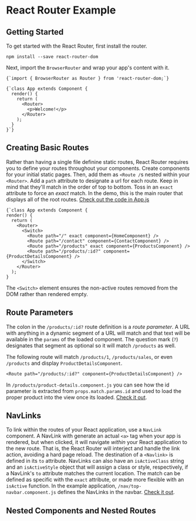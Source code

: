 # React Router Example
## Getting Started
To get started with the React Router, first install the router.

````
npm install --save react-router-dom
````

Next, import the `BrowserRouter` and wrap your app's content with it.</p>

````
{`import { BrowserRouter as Router } from 'react-router-dom;`}
````

````
{`class App extends Component {
  render() {
    return (
      <Router>
        <p>Welcome!</p>
      </Router>
    );
  }
}`}
````

## Creating Basic Routes
Rather than having a single file definine static routes, React Router requires you to define your routes throughout your components.
Create components for your initial static pages. Then, add them as `<Route /`s nested within your `<Router>`. Add a `path` attribute to designate a url for each route. Keep in mind that they'll match in the order of top to bottom. Toss in an `exact` attribute to force an _exact_ match.
In the demo, this is the main router that displays all of the root routes. [Check out the code in App.js](https://github.com/SpaceFozzy/react-router-example/blob/47be3851c03b38be005a4f038544d36a9a0e60fe/src/App.js#L16)
````
{`class App extends Component {
render() {
  return (
    <Router>
      <Switch>
        <Route path="/" exact component={HomeComponent} />
        <Route path="/contact" component={ContactComponent} />
        <Route path="/products" exact component={ProductsComponent} />
        <Route path="/products/:id?" component={ProductDetailsComponent} />
      </Switch>
    </Router>
  );
}
````
The `<Switch>` element ensures the non-active routes removed from the DOM rather than rendered empty.
## Route Parameters

The colon in the `/products/:id?` route definition is a _route parameter_. A URL with anything in a dynamic segment of a URL will match and that text will be available in the `params` of the loaded component. The question mark (`?`) designates that segment as optional so it will match `/products` as well.

The following route will match `/products/1`, `/products/sales`, or even `/products` and display `ProductDetailsComponent`.
```
<Route path="/products/:id?" component={ProductDetailsComponent} />
```
In `/products/product-details.component.js` you can see how the id parameter is extracted from `props.match.params.id` and used to load the proper product into the view once its loaded. [Check it out](https://github.com/SpaceFozzy/react-router-example/blob/47be3851c03b38be005a4f038544d36a9a0e60fe/src/products/product-details.component.js#L13).
## NavLinks
To link within the routes of your React application, use a `NavLink` component. A NavLink with generate an actual `<a>` tag when your app is rendered, but when clicked, it will navigate _within_ your React application to the new route. That is, the React Router will interject and handle the link action, avoiding a hard page reload.
The destination of a `<Navlink>` is defined in its `to` attribute. NavLinks can also have an `isActiveClass` string and an `isActiveStyle` object that will assign a class or style, respectively, if a NavLink's `to` attribute matches the current location. The match can be defined as specific with the `exact` attribute, or made more flexible with an `isActive` function. 
In the example application, `/nav/top-navbar.component.js` defines the NavLinks in the navbar. [Check it out](https://github.com/SpaceFozzy/react-router-example/blob/47be3851c03b38be005a4f038544d36a9a0e60fe/src/nav/top-navbar.component.js#L20).
## Nested Components and Nested Routes